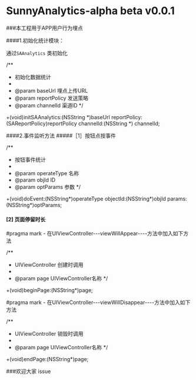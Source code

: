 # SunnyAnalytics-alpha beta v0.0.1

###本工程用于APP用户行为埋点

####1.初始化统计模块：

通过`SAAnalytics`
类初始化

/**
 *  初始化数据统计
 *
 *  @param baseUrl      埋点上传URL
 *  @param reportPolicy 发送策略
 *  @param channelId    渠道ID
 */

+(void)initSAAnalytics:(NSString *)baseUrl  reportPolicy:(SAReportPolicy)reportPolicy channelId:(NSString *) channelId;


####2.事件监听方法
#####［1］按钮点按事件

/**
 *  按钮事件统计
 *
 *  @param operateType 名称
 *  @param objId       ID
 *  @param optParams   参数
 */

+(void)doEvent:(NSString*)operateType objectId:(NSString*)objId params:(NSString*)optParams;


#### [2] 页面停留时长

 #pragma mark - 在UIViewController---viewWillAppear----方法中加入如下方法

/**
 *  UIViewController 创建时调用
 *
 *  @param page UIViewController名称
 */

+(void)beginPage:(NSString*)page;


 #pragma mark - 在UIViewController---viewWillDisappear----方法中加入如下方法

/**
 *  UIViewController 销毁时调用
 *
 *  @param page UIViewController名称
 */
 
+(void)endPage:(NSString*)page;


###欢迎大家 issue


